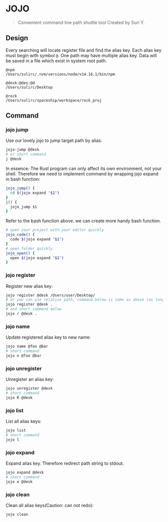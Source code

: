 # JOJO

> Convenient command line path shuttle tool
> Created by Suri Y.

## Design
Every searching will locate register file and find the alias key. Each alias key must begin with symbol `@`. One path may have multiple alias key. Data will be saved in a file which exist in system root path. 
```
@npm
/Users/sulirc/.nvm/versions/node/v14.16.1/bin/npm

@desk:@des:@d
/Users/sulirc/Desktop

@rock
/Users/sulirc/spaceship/workspace/rock_proj
```

## Command

### jojo jump
Use our lovely jojo to jump target path by alias:
```bash
jojo-jump @desk
# or short command
j @desk
```

In essence: The Rust program can only affect its own environment, not your shell. Therefore we need to implement command by wrapping jojo expand in bash function:

```bash
jojo_jump() {
  cd $(jojo expand "$1")
}
j() {
  jojo_jump $1
}
```

Refer to the bash function above. we can create more handy bash function.

```bash
# open your project with your editor quickly
jojo_code() {
  code $(jojo expand "$1")
}
# open folder quickly
jojo_open() {
  open $(jojo expand "$1")
}
```

### jojo register
Register new alias key:
```bash
jojo register @desk /Users/user/Desktop/
# or you can use relative path, command below is same as above (as long as if you are on desktop currently)
jojo register @desk .
# and short command below
jojo r @desk .
```

### jojo name
Update registered alias key to new name:
```bash
jojo name @foo @bar
# short command
jojo n @foo @bar
```

### jojo unregister
Unregister an alias key:
```bash
jojo unregister @desk
# short command
jojo R @desk
```

### jojo list 
List all alias keys:
```bash
jojo list
# short command
jojo l
```

### jojo expand
Expand alias key. Therefore redirect path string to stdout.
```bash
jojo expand @desk
# short command
jojo e @desk
```

### jojo clean
Clean all alias keys(Caution: can not redo):
```bash
jojo clean
```
